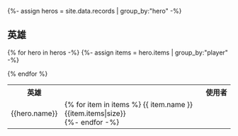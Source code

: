 {%- assign heros = site.data.records | group_by:"hero" -%}

## 英雄

<table>
  <tr>
    <th style="text-align:center">英雄</th>
    <th style="text-align:right">使用者</th>
  </tr>
  
{% for hero in heros -%}
  {%- assign items = hero.items | group_by:"player" -%}
<tr> 
  <td> {{hero.name}} </td>
  <td>
     {% for item in items %}
          {{ item.name }} {{item.items|size}} <br>
     {%- endfor -%} 
  </td>
</tr>
{% endfor %}
</table>
